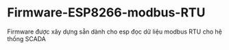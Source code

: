 # Firmware-ESP8266-modbus-RTU
Firmware được xây dựng sẵn dành cho esp đọc dữ liệu modbus RTU cho hệ thống SCADA
